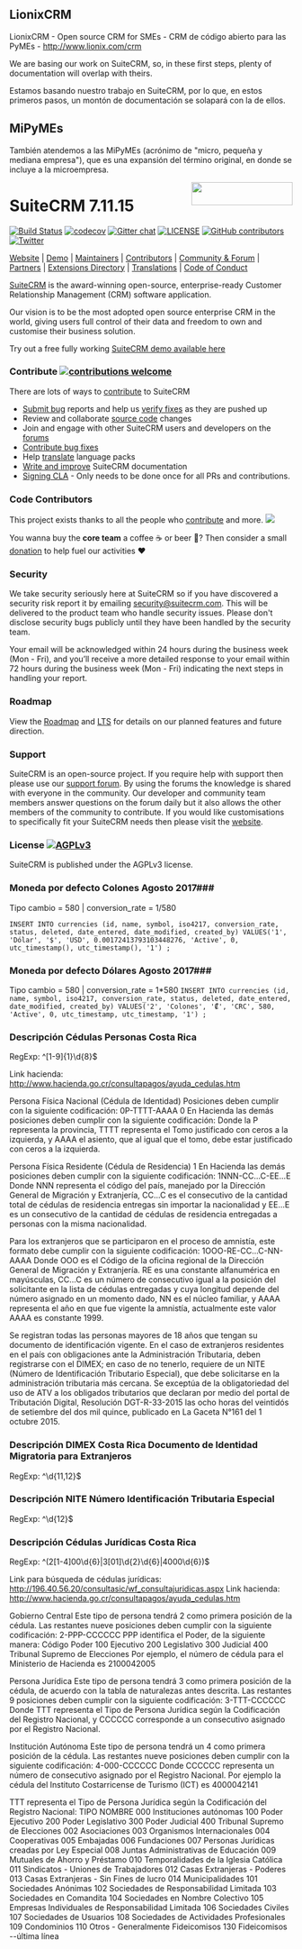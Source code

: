 ## LionixCRM
LionixCRM - Open source CRM for SMEs - CRM de código abierto para las PyMEs - http://www.lionix.com/crm

We are basing our work on SuiteCRM, so, in these first steps, plenty of documentation will overlap with theirs.

Estamos basando nuestro trabajo en SuiteCRM, por lo que, en estos primeros pasos, un montón de documentación se solapará con la de ellos.

## MiPyMEs

También atendemos a las MiPyMEs (acrónimo de "micro, pequeña y mediana empresa"), que es una expansión del término original, en donde se incluye a la microempresa.

<a href="https://suitecrm.com">
  <img width="180px" height="41px" src="https://suitecrm.com/wp-content/uploads/2017/12/logo.png" align="right" />
</a>

# SuiteCRM 7.11.15

[![Build Status](https://travis-ci.org/salesagility/SuiteCRM.svg?branch=hotfix)](https://travis-ci.org/salesagility/SuiteCRM)
[![codecov](https://codecov.io/gh/salesagility/SuiteCRM/branch/hotfix/graph/badge.svg)](https://codecov.io/gh/salesagility/SuiteCRM/branch/hotfix)
[![Gitter chat](https://badges.gitter.im/gitterHQ/gitter.png)](https://gitter.im/suitecrm/Lobby)
[![LICENSE](https://img.shields.io/github/license/suitecrm/suitecrm.svg)](https://github.com/salesagility/suitecrm/blob/hotfix/LICENSE.txt)
[![GitHub contributors](https://img.shields.io/github/contributors/salesagility/suitecrm)](https://github.com/salesagility/SuiteCRM/graphs/contributors)
[![Twitter](https://img.shields.io/twitter/follow/suitecrm.svg?style=social&label=Follow)](https://twitter.com/intent/follow?screen_name=suitecrm)

[Website](https://suitecrm.com) |
[Demo](https://suitecrm.com/demo/) |
[Maintainers](https://salesagility.com) |
[Contributors](https://github.com/salesagility/SuiteCRM/graphs/contributors) |
[Community & Forum](https://suitecrm.com/suitecrm/forum) |
[Partners](https://suitecrm.com/about/about-us/partners/) |
[Extensions Directory](https://store.suitecrm.com/) |
[Translations](https://crowdin.com/project/suitecrmtranslations) | [Code of Conduct](https://docs.suitecrm.com/community/code-of-conduct/)

[SuiteCRM](https://suitecrm.com) is the award-winning open-source, enterprise-ready Customer Relationship Management (CRM) software application.

Our vision is to be the most adopted open source enterprise CRM in the world, giving users full control of their data and freedom to own and customise their business solution.

Try out a free fully working [SuiteCRM demo available here](https://suitecrm.com/demo/)

### Contribute [![contributions welcome](https://img.shields.io/badge/contributions-welcome-brightgreen.svg?style=flat)](https://github.com/salesagility/SuiteCRM/issues)

There are lots of ways to [contribute](https://docs.suitecrm.com/community/) to SuiteCRM

* [Submit bug](https://docs.suitecrm.com/community/raising-issues/) reports and help us [verify fixes](https://docs.suitecrm.com/community/contributing-code/test-pull-requests/) as they are pushed up
* Review and collaborate [source code](https://github.com/salesagility/SuiteCRM/pulls) changes
* Join and engage with other SuiteCRM users and developers on the [forums](https://suitecrm.com/suitecrm/forum)
* [Contribute bug fixes](https://docs.suitecrm.com/community/contributing-code/bugs/)
* Help [translate](https://docs.suitecrm.com/community/contributing-to-docs/contributing-to-translation/) language packs
* [Write and improve](https://docs.suitecrm.com/community/contributing-to-docs/) SuiteCRM documentation
* [Signing CLA](https://www.clahub.com/agreements/salesagility/SuiteCRM) - Only needs to be done once for all PRs and contributions.


### Code Contributors

This project exists thanks to all the people who [contribute](https://github.com/salesagility/SuiteCRM/graphs/contributors) and more.
<a href="https://github.com/salesagility/SuiteCRM/graphs/contributors"><img src="https://opencollective.com/SuiteCRM/contributors.svg?avatarHeight=36&width=890&button=false" /></a>

You wanna buy the **core team** a coffee :coffee: or beer :beer:?
Then consider a small [donation](https://opencollective.com/SuiteCRM/contribute) to help fuel our activities :heart:

### Security ###

We take security seriously here at SuiteCRM so if you have discovered a security risk report it by
emailing [security@suitecrm.com](mailto:security@suitecrm.com). This will be delivered to the product team who handle security issues.
Please don't disclose security bugs publicly until they have been handled by the security team.

Your email will be acknowledged within 24 hours during the business week (Mon - Fri), and you’ll receive a more
detailed response to your email within 72 hours during the business week (Mon - Fri) indicating the next steps in
handling your report.

### Roadmap ###

View the [Roadmap](https://suitecrm.com/roadmap/) and [LTS](https://suitecrm.com/lts/) for details on our planned features and future direction.

### Support ###

SuiteCRM is an open-source project. If you require help with support then please use our [support forum](https://suitecrm.com/suitecrm/forum/). By using the forums the knowledge is shared with everyone in the community. Our developer and community team members answer questions on the forum daily but it also allows the other members of the community to contribute. If you would like customisations to specifically fit your SuiteCRM needs then please visit the [website](https://suitecrm.com/).

### License [![AGPLv3](https://img.shields.io/github/license/suitecrm/suitecrm.svg)](./LICENSE.txt)

SuiteCRM is published under the AGPLv3 license.

### Moneda por defecto Colones Agosto 2017###
Tipo cambio = 580 | conversion_rate = 1/580

`INSERT INTO currencies
(id, name, symbol, iso4217, conversion_rate, status, deleted, date_entered, date_modified, created_by)
VALUES('1', 'Dólar', '$', 'USD', 0.00172413793103448276, 'Active', 0, utc_timestamp(), utc_timestamp(), '1')
;`

### Moneda por defecto Dólares Agosto 2017###
Tipo cambio = 580 | conversion_rate = 1*580
`INSERT INTO currencies
(id, name, symbol, iso4217, conversion_rate, status, deleted, date_entered, date_modified, created_by)
VALUES('2', 'Colones', '₡', 'CRC', 580, 'Active', 0, utc_timestamp, utc_timestamp, '1')
;`

### Descripción Cédulas Personas Costa Rica ###
RegExp: ^[1-9]{1}\d{8}$

Link hacienda: http://www.hacienda.go.cr/consultapagos/ayuda_cedulas.htm

Persona Física Nacional (Cédula de Identidad)
Posiciones deben cumplir con la siguiente codificación:
0P-TTTT-AAAA
0 En Hacienda las demás posiciones deben cumplir con la siguiente codificación:
Donde la P representa la provincia, TTTT representa el Tomo justificado con ceros a la izquierda, y AAAA el asiento, que al igual que el tomo, debe estar justificado con ceros a la izquierda.

Persona Física Residente (Cédula de Residencia)
1 En Hacienda las demás posiciones deben cumplir con la siguiente codificación:
1NNN-CC...C-EE...E
Donde NNN representa el código del país, manejado por la Dirección General de Migración y Extranjería, CC...C es el consecutivo de la cantidad total de cédulas de residencia entregas sin importar la nacionalidad y EE...E es un consecutivo de la cantidad de cédulas de residencia entregadas a personas con la misma nacionalidad.

Para los extranjeros que se participaron en el proceso de amnistía, este formato debe cumplir con la siguiente codificación:
1OOO-RE-CC...C-NN-AAAA
Donde OOO es el Código de la oficina regional de la Dirección General de Migración y Extranjería. RE es una constante alfanumérica en mayúsculas, CC...C es un número de consecutivo igual a la posición del solicitante en la lista de cédulas entregadas y cuya longitud depende del número asignado en un momento dado, NN es el núcleo familiar, y AAAA representa el año en que fue vigente la amnistía, actualmente este valor AAAA es constante 1999.

Se registran todas las personas mayores de 18 años que tengan su documento de identificación vigente. En el caso de extranjeros residentes en el país con obligaciones ante la Administración Tributaria, deben registrarse con el DIMEX; en caso de no tenerlo, requiere de un NITE (Número de Identificación Tributario Especial), que debe solicitarse en la administración tributaria más cercana. Se exceptúa de la obligatoriedad del uso de ATV a los obligados tributarios que declaran por medio del portal de Tributación Digital, Resolución DGT-R-33-2015 las ocho horas del veintidós de setiembre del dos mil quince, publicado en La Gaceta N°161 del 1 octubre 2015.

### Descripción DIMEX Costa Rica Documento de Identidad Migratoria para Extranjeros ###
RegExp: ^\d{11,12}$

### Descripción NITE Número Identificación Tributaria Especial ###
RegExp: ^\d{12}$

### Descripción Cédulas Jurídicas Costa Rica ###
RegExp: ^(2[1-4]00\d{6}|3[01]\d{2}\d{6}|4000\d{6})$

Link para búsqueda de cédulas jurídicas: http://196.40.56.20/consultasic/wf_consultajuridicas.aspx
Link hacienda: http://www.hacienda.go.cr/consultapagos/ayuda_cedulas.htm

Gobierno Central
Este tipo de persona tendrá 2 como primera posición de la cédula.
Las restantes nueve posiciones deben cumplir con la siguiente codificación:
2-PPP-CCCCCC
PPP identifica el Poder, de la siguiente manera:
Código Poder
100    Ejecutivo
200    Legislativo
300    Judicial
400    Tribunal Supremo de Elecciones
Por ejemplo, el número de cédula para el Ministerio de Hacienda es 2100042005

Persona Jurídica
Este tipo de persona tendrá 3 como primera posición de la cédula, de acuerdo con la tabla de naturalezas antes descrita.  Las restantes 9 posiciones deben cumplir con la siguiente codificación:
3-TTT-CCCCCC
Donde TTT representa el Tipo de Persona Jurídica según la Codificación del Registro Nacional, y CCCCCC corresponde a un consecutivo asignado por el Registro Nacional.

Institución Autónoma
Este tipo de persona tendrá un 4 como primera posición de la cédula. Las restantes nueve posiciones deben cumplir con la siguiente codificación:
4-000-CCCCCC
Donde CCCCCC representa un número de consecutivo asignado por el Registro Nacional. Por ejemplo la cédula del Instituto Costarricense de Turismo (ICT) es 4000042141

TTT representa el Tipo de Persona Jurídica según la Codificación del Registro Nacional:
TIPO NOMBRE
000  Instituciones autónomas
100  Poder Ejecutivo
200  Poder Legislativo
300  Poder Judicial
400  Tribunal Supremo de Elecciones
002  Asociaciones
003  Organismos Internacionales
004  Cooperativas
005  Embajadas
006  Fundaciones
007  Personas Jurídicas creadas por Ley Especial
008  Juntas Administrativas de Educación
009  Mutuales de Ahorro y Préstamo
010  Temporalidades de la Iglesia Católica
011  Sindicatos - Uniones de Trabajadores
012  Casas Extranjeras - Poderes
013  Casas Extranjeras - Sin Fines de lucro
014  Municipalidades
101  Sociedades Anónimas
102  Sociedades de Responsabilidad Limitada
103  Sociedades en Comandita
104  Sociedades en Nombre Colectivo
105  Empresas Individuales de Responsabilidad Limitada
106  Sociedades Civiles
107  Sociedades de Usuarios
108  Sociedades de Actividades Profesionales
109  Condominios
110  Otros - Generalmente Fideicomisos
130  Fideicomisos
--última línea
